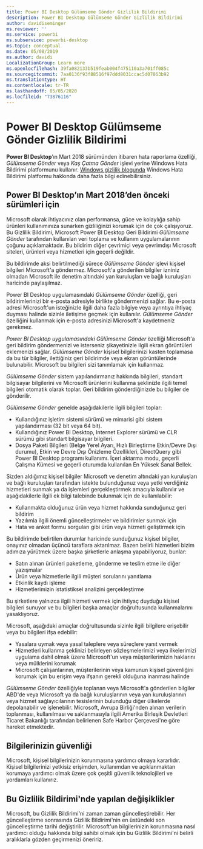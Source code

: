 ```yaml
---
title: Power BI Desktop Gülümseme Gönder Gizlilik Bildirimi
description: Power BI Desktop Gülümseme Gönder Gizlilik Bildirimi
author: davidiseminger
ms.reviewer: ''
ms.service: powerbi
ms.subservice: powerbi-desktop
ms.topic: conceptual
ms.date: 05/08/2019
ms.author: davidi
LocalizationGroup: Learn more
ms.openlocfilehash: 39fa082133b519feab004f475110a3a701ff085c
ms.sourcegitcommit: 7aa0136f93f88516f97ddd8031ccac5d07863b92
ms.translationtype: HT
ms.contentlocale: tr-TR
ms.lasthandoff: 05/05/2020
ms.locfileid: "73876116"
---
```

# <a name="power-bi-desktop-send-a-smile-privacy-statement"></a>Power BI Desktop Gülümseme Gönder Gizlilik Bildirimi

**Power BI Desktop**’ın Mart 2018 sürümünden itibaren hata raporlama özelliği, *Gülümseme Gönder* veya *Kaş Çatma Gönder* işlevi yerine Windows Hata Bildirimi platformunu kullanır. [Windows gizlilik blogunda](https://blogs.windows.com/windowsexperience/2018/01/24/microsoft-introduces-new-privacy-tools-ahead-of-data-privacy-day/) Windows Hata Bildirimi platformu hakkında daha fazla bilgi edinebilirsiniz. 

## <a name="for-versions-of-power-bi-desktop-prior-to-march-2018"></a>Power BI Desktop’ın Mart 2018’den önceki sürümleri için

Microsoft olarak ihtiyacınız olan performansa, güce ve kolaylığa sahip ürünleri kullanımınıza sunarken gizliliğinizi korumak için de çok çalışıyoruz. Bu Gizlilik Bildirimi, Microsoft Power BI Desktop Geri Bildirimi *Gülümseme Gönder* tarafından kullanılan veri toplama ve kullanım uygulamalarının çoğunu açıklamaktadır. Bu bildirim diğer çevrimiçi veya çevrimdışı Microsoft siteleri, ürünleri veya hizmetleri için geçerli değildir.

Bu bildirimde aksi belirtilmediği sürece *Gülümseme Gönder* işlevi kişisel bilgileri Microsoft'a göndermez. Microsoft'a gönderilen bilgiler izniniz olmadan Microsoft ile denetim altındaki yan kuruluşları ve bağlı kuruluşları haricinde paylaşılmaz.

Power BI Desktop uygulamasındaki *Gülümseme Gönder* özelliği, geri bildirimlerinizi bir e-posta adresiyle birlikte göndermenizi sağlar. Bu e-posta adresi Microsoft'un isteğinizle ilgili daha fazla bilgiye veya ayrıntıya ihtiyaç duyması halinde sizinle iletişime geçmek için kullanılır. *Gülümseme Gönder* özelliğini kullanmak için e-posta adresinizi Microsoft'a kaydetmeniz gerekmez.

*Power BI Desktop uygulamasındaki Gülümseme Gönder* özelliği Microsoft'a geri bildirim göndermenizi ve isterseniz şikayetinizle ilgili ekran görüntüleri eklemenizi sağlar. *Gülümseme Gönder* kişisel bilgilerinizi kasten toplamasa da bu tür bilgiler, ilettiğiniz geri bildirimde veya ekran görüntülerinde bulunabilir. Microsoft bu bilgileri sizi tanımlamak için kullanmaz.

*Gülümseme Gönder* sistem yapılandırmanız hakkında bilgileri, standart bilgisayar bilgilerini ve Microsoft ürünlerini kullanma şeklinizle ilgili temel bilgileri otomatik olarak toplar. Geri bildirim gönderdiğinizde bu bilgiler de gönderilir.

*Gülümseme Gönder* genelde aşağıdakilerle ilgili bilgileri toplar:

* Kullandığınız işletim sistemi sürümü ve mimarisi gibi sistem yapılandırması (32 bit veya 64 bit).
* Kullandığınız Power BI Desktop, Internet Explorer sürümü ve CLR sürümü gibi standart bilgisayar bilgileri.
* Dosya Paketi Bilgileri (Belge Yerel Ayarı, Hızlı Birleştirme Etkin/Devre Dışı durumu), Etkin ve Devre Dışı Önizleme Özellikleri, DirectQuery gibi Power BI Desktop programı kullanımı. İçeri aktarma modu, geçerli Çalışma Kümesi ve geçerli oturumda kullanılan En Yüksek Sanal Bellek.

Sizden aldığımız kişisel bilgiler Microsoft ve denetim altındaki yan kuruluşları ve bağlı kuruluşları tarafından istekte bulunduğunuz veya yetki verdiğiniz hizmetleri sunmak ya da işlemleri gerçekleştirmek amacıyla kullanılır ve aşağıdakilerle ilgili ek bilgi talebinde bulunmak için de kullanılabilir:

* Kullanmakta olduğunuz ürün veya hizmet hakkında sunduğunuz geri bildirim
* Yazılımla ilgili önemli güncelleştirmeler ve bildirimler sunmak için
* Hata ve anket formu sorguları gibi ürün veya hizmeti geliştirmek için

Bu bildirimde belirtilen durumlar haricinde sunduğunuz kişisel bilgiler, onayınız olmadan üçüncü taraflara aktarılmaz. Bazen belirli hizmetleri bizim adımıza yürütmek üzere başka şirketlerle anlaşma yapabiliyoruz, bunlar:

* Satın alınan ürünleri paketleme, gönderme ve teslim etme ile diğer yazışmalar
* Ürün veya hizmetlerle ilgili müşteri sorularını yanıtlama
* Etkinlik kaydı işleme
* Hizmetlerimizin istatistiksel analizini gerçekleştirme

Bu şirketlere yalnızca ilgili hizmeti vermek için ihtiyaç duyduğu kişisel bilgileri sunuyor ve bu bilgileri başka amaçlar doğrultusunda kullanmalarını yasaklıyoruz.

Microsoft, aşağıdaki amaçlar doğrultusunda sizinle ilgili bilgilere erişebilir veya bu bilgileri ifşa edebilir:

* Yasalara uymak veya yasal taleplere veya süreçlere yanıt vermek
* Hizmetleri kullanma şeklinizi belirleyen sözleşmelerimizi veya ilkelerimizi uygulama dahil olmak üzere Microsoft'un veya müşterilerimizin haklarını veya mülklerini korumak
* Microsoft çalışanlarının, müşterilerinin veya kamunun kişisel güvenliğini korumak için bu erişim veya ifşanın gerekli olduğuna inanması halinde

*Gülümseme Gönder* özelliğiyle toplanan veya Microsoft'a gönderilen bilgiler ABD'de veya Microsoft ya da bağlı kuruluşlarının veya yan kuruluşlarının veya hizmet sağlayıcılarının tesislerinin bulunduğu diğer ülkelerde depolanabilir ve işlenebilir. Microsoft, Avrupa Birliği'nden alınan verilerin toplanması, kullanılması ve saklanmasıyla ilgili Amerika Birleşik Devletleri Ticaret Bakanlığı tarafından belirlenen Safe Harbor Çerçevesi'ne göre hareket etmektedir.

## <a name="security-of-your-information"></a>Bilgilerinizin güvenliği
Microsoft, kişisel bilgilerinizin korunmasına yardımcı olmaya kararlıdır. Kişisel bilgilerinizi yetkisiz erişimden, kullanımdan ve açıklanmaktan korumaya yardımcı olmak üzere çok çeşitli güvenlik teknolojileri ve yordamları kullanırız.

## <a name="changes-to-this-privacy-statement"></a>Bu Gizlilik Bildirimi'nde yapılan değişiklikler
Microsoft, bu Gizlilik Bildirimi'ni zaman zaman güncelleştirebilir. Her güncelleştirme sonrasında Gizlilik Bildirimi'nin en üstündeki son güncelleştirme tarihi değiştirilir. Microsoft'un bilgilerinizin korunmasına nasıl yardımcı olduğu hakkında bilgi sahibi olmak için bu Gizlilik Bildirimi'ni belirli aralıklarla gözden geçirmenizi öneririz.

